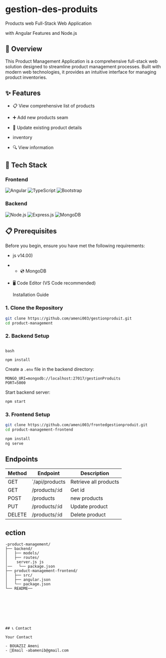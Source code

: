 # gestion-des-produits
Products  web Full-Stack Web Application

with Angular Features and Node.js


## 🌟 Overview

This Product Management Application is a comprehensive full-stack web solution designed to streamline product management processes. Built with modern web technologies, it provides an intuitive interface for managing product inventories.

## ✨ Features

- 📋 View comprehensive list of products
- ➕ Add new products seam
- 🔄 Update existing product details
- 
  inventory


- 🔍 View information

## 🚀 Tech Stack

### Frontend
![Angular](https://img.shields.io/badge/Angular-DD0031?style=for-the-badge&logo=angular&logoColor=white)
![TypeScript](https://img.shields.io/badge/TypeScript-007ACC?style=for-the-badge&logo=typescript&logoColor=white)
![Bootstrap](https://img.shields.io/badge/Bootstrap-563D7C?style=for-the-badge&logo=bootstrap&logoColor=white)

### Backend
![Node.js](https://img.shields.io/badge/Node.js-43853D?style=for-the-badge&logo=node.js&logoColor=white)
![Express.js](https://img.shields.io/badge/Express.js-000000000?style=for-the-badge)
![MongoDB](https://img.shields.io/badge/MongoDB-4EA94B?style=for-the-badge&logo=mongodb&logoColor=white)

## 📋 Prerequisites

Before you begin, ensure you have met the following requirements:

-   js v14.00)
-   - 💿 MongoDB
- 🖥️ Code Editor (VS Code recommended)

  Installation Guide

### 1. Clone the Repository

```bash
git clone https://github.com/ameni003/gestionproduit.git
cd product-management
```

### 2. Backend Setup

```

bash

npm install
```

Create a `.env` file in the backend directory:

```env
MONGO_URI=mongodb://localhost:27017/gestionProduits
PORT=5000
```

Start backend server:
```bash
npm start
```

### 3. Frontend Setup

```bash
git clone https://github.com/ameni003/frontedgestionproduit.git
cd product-management-frontend

npm install
ng serve
```

##   Endpoints



| Method | Endpoint | Description |
|----|-------|---|
| GET | `/api/products | Retrieve all products |
| GET | /products/:id | Get id |
| POST | /products | new products | new product |
| PUT | /products/:id | Update product |
| DELETE | /products/:id | Delete product ||

 ## ection



```
-product-management/
├── backend/
│   ├── models/
│   ├── routes/
│    server.js js
│──   └── package.json
├── product-management-frontend/
│   ├── src/
│   ├── angular.json
│   └── package.json
└── README──
   







## 📞 Contact

Your Contact

- BOUAZIZ Ameni
- 📧Email -abamenib@gmail.com

